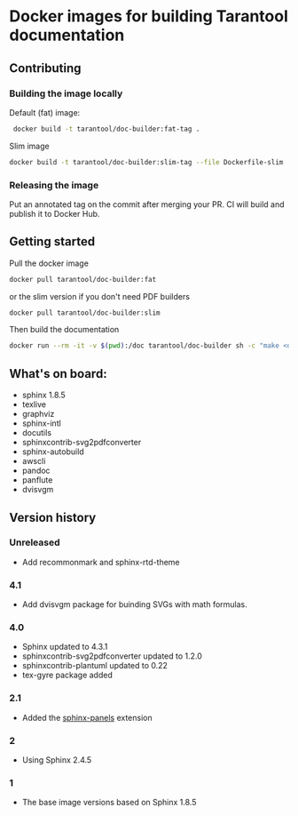 # Docker images for building Tarantool documentation

## Contributing

### Building the image locally

Default (fat) image:
```bash
 docker build -t tarantool/doc-builder:fat-tag . 
```

Slim image
```bash
docker build -t tarantool/doc-builder:slim-tag --file Dockerfile-slim .
```
### Releasing the image

Put an annotated tag on the commit after merging your PR.
CI will build and publish it to Docker Hub.

## Getting started

Pull the docker image
```bash
docker pull tarantool/doc-builder:fat
```

or the slim version if you don't need PDF builders

```bash
docker pull tarantool/doc-builder:slim
```

Then build the documentation

```bash
docker run --rm -it -v $(pwd):/doc tarantool/doc-builder sh -c "make <doc>"
```

## What's on board:

- sphinx 1.8.5
- texlive 
- graphviz
- sphinx-intl
- docutils
- sphinxcontrib-svg2pdfconverter
- sphinx-autobuild
- awscli
- pandoc
- panflute
- dvisvgm

## Version history

### Unreleased

* Add recommonmark and sphinx-rtd-theme

### 4.1

* Add dvisvgm package for buinding SVGs with math formulas.

### 4.0

* Sphinx updated to 4.3.1
* sphinxcontrib-svg2pdfconverter updated to 1.2.0
* sphinxcontrib-plantuml updated to 0.22
* tex-gyre package added

### 2.1

* Added the [sphinx-panels](https://github.com/executablebooks/sphinx-panels/) extension

### 2

* Using Sphinx 2.4.5

### 1

* The base image versions based on Sphinx 1.8.5